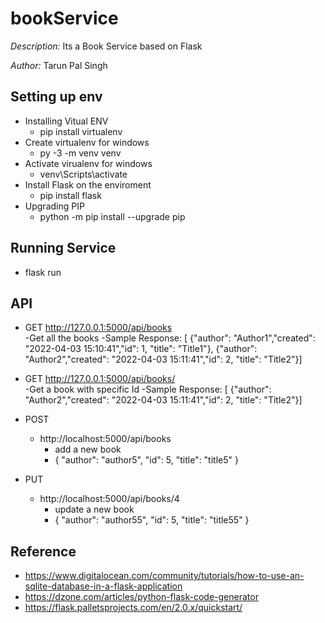# bookService

*Description:* Its a Book Service based on Flask

*Author:* Tarun Pal Singh


## Setting up env
 - Installing Vitual ENV
 	- pip install virtualenv
 - Create virtualenv for windows
 	- py -3 -m venv venv
 - Activate virualenv for windows
 	- venv\Scripts\activate
 - Install Flask on the enviroment
 	- pip install flask
 - Upgrading PIP
 	- python -m pip install --upgrade pip

## Running Service
 - flask run


## API
 - GET
  http://127.0.0.1:5000/api/books  
    -Get all the books
    -Sample Response: [ {"author": "Author1","created": "2022-04-03 15:10:41","id": 1, "title": "Title1"},
			{"author": "Author2","created": "2022-04-03 15:11:41","id": 2, "title": "Title2"}]

- GET
  http://127.0.0.1:5000/api/books/<id>  
    -Get a book with specific Id
    -Sample Response: [ {"author": "Author2","created": "2022-04-03 15:11:41","id": 2, "title": "Title2"}]

 
 - POST
    - http://localhost:5000/api/books    
      - add a new book
      - { "author": "author5",   "id": 5,  "title": "title5"    }

 
 - PUT
    - http://localhost:5000/api/books/4
      - update a new book
      - {  "author": "author55", "id": 5,  "title": "title55"    }


## Reference
 - https://www.digitalocean.com/community/tutorials/how-to-use-an-sqlite-database-in-a-flask-application
 - https://dzone.com/articles/python-flask-code-generator
 - https://flask.palletsprojects.com/en/2.0.x/quickstart/
